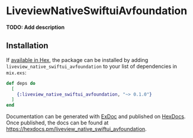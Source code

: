 # LiveviewNativeSwiftuiAvfoundation

**TODO: Add description**

## Installation

If [available in Hex](https://hex.pm/docs/publish), the package can be installed
by adding `liveview_native_swiftui_avfoundation` to your list of dependencies in `mix.exs`:

```elixir
def deps do
  [
    {:liveview_native_swiftui_avfoundation, "~> 0.1.0"}
  ]
end
```

Documentation can be generated with [ExDoc](https://github.com/elixir-lang/ex_doc)
and published on [HexDocs](https://hexdocs.pm). Once published, the docs can
be found at <https://hexdocs.pm/liveview_native_swiftui_avfoundation>.

